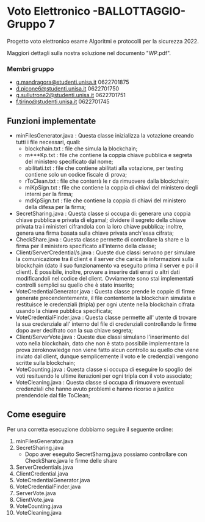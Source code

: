 # Voto Elettronico -BALLOTTAGGIO-  Gruppo 7

Progetto voto elettronico esame Algoritmi e protocolli per la sicurezza 2022.

Maggiori dettagli sulla nostra soluzione nel documento "WP.pdf".

### Membri gruppo
* g.mandragora@studenti.unisa.it    0622701875
* d.picone6@studenti.unisa.it       0622701750
* g.sullutrone2@studenti.unisa.it   0622701751
* f.tirino@studenti.unisa.it        0622701745

## Funzioni implementate

* minFilesGenerator.java : Questa classe inizializza la votazione creando tutti i file necessari, quali:
  * blockchain.txt : file che simula la blockchain;
  * m***Kp.txt : file che contiene la coppia chiave pubblica e segreta del ministero specificato dal nome;
  * abilitati.txt : file che contiene abilitati alla votazione, per testing contiene solo un codice fiscale di prova;
  * rToClean.txt : file che conterrà le r da rimuovere dalla blockchain;
  * miKpSign.txt : file che contiene la coppia di chiavi del ministero degli interni per la firma;
  * mdKpSign.txt : file che contiene la coppia di chiavi del ministero della difesa per la firma;
* SecretSharing.java : Questa classe si occupa di: generare una coppia chiave pubblica e privata di elgamal; dividere il segreto della chiave privata tra i ministeri cifrandola con la loro chiave pubblica; inoltre, genera una firma basata sulla chiave privata anch'essa cifrata;
* CheckShare.java : Questa classe permette di controllare la share e la firma per il ministero specificato all'interno della classe;
* Client/ServerCredential/s.java : Queste due classi servono per simulare la comunicazione tra il client e il server che carica le informazioni sulla blockchain (dato il suo funzionamento va eseguito prima il server e poi il client). È possibile, inoltre, provare a inserire dati errati o altri dati modificandoli nel codice del client. Ovviamente sono stai implementati controlli semplici su quello che è stato inserito;
* VoteCredentialGenerator.java : Questa classe prende le coppie di firme generate precendentemente, il file contentente la blockchain simulata e restituisce le credenziali (tripla) per ogni utente nella blockchain cifrata usando la chiave pubblica specificata;
* VoteCredentialFinder.java : Questa classe permette all' utente di trovare la sua credenziale all' interno del file di credenziali controllando le firme dopo aver decifrato con la sua chiave segreta;
* Client/ServerVote.java : Queste due classi simulano l'inserimento del voto nella blockchain, dato che non è stato possibile implementare la prova zeroknowledge non viene fatto alcun controllo su quello che viene inviato dal client, dunque semplicemente il voto e le credenziali vengono scritte sulla blockchain;
* VoteCounting.java : Questa classe si occupa di eseguire lo spoglio dei voti resituendo le ultime iterazioni per ogni tripla con il voto associato;
* VoteCleaning.java : Questa classe si occupa di rimuovere eventuali credenziali che hanno avuto problemi e hanno ricorso a justice prendendole dal file ToClean;

## Come eseguire

Per una corretta esecuzione dobbiamo seguire il seguente ordine:

1. minFilesGenerator.java
2. SecretSharing.java
   * Dopo aver eseguito SecretSharng.java possiamo controllare con CheckShare.java le firme delle share
3. ServerCredentials.java
4. ClientCredential.java
5. VoteCredentialGenerator.java 
6. VoteCredentialFinder.java
7. ServerVote.java
8. ClientVote.java
9. VoteCounting.java
10. VoteCleaning.java
